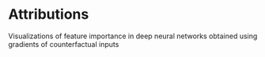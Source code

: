 # Attributions
Visualizations of feature importance in deep neural networks obtained using gradients of counterfactual inputs
